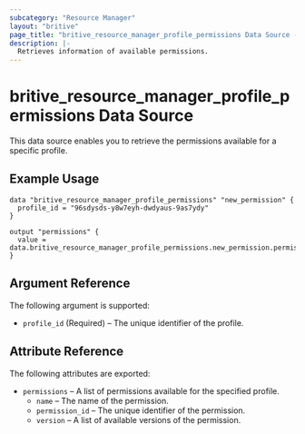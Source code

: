 ```yaml
---
subcategory: "Resource Manager"
layout: "britive"
page_title: "britive_resource_manager_profile_permissions Data Source - britive"
description: |-
  Retrieves information of available permissions.
---
```


# britive_resource_manager_profile_permissions Data Source

This data source enables you to retrieve the permissions available for a specific profile.

## Example Usage

```hcl
data "britive_resource_manager_profile_permissions" "new_permission" {
  profile_id = "96sdysds-y8w7eyh-dwdyaus-9as7ydy"
}

output "permissions" {
  value = data.britive_resource_manager_profile_permissions.new_permission.permissions
}
```

## Argument Reference

The following argument is supported:

- `profile_id` (Required) – The unique identifier of the profile.

## Attribute Reference

The following attributes are exported:

- `permissions` – A list of permissions available for the specified profile.
    - `name` – The name of the permission.
    - `permission_id` – The unique identifier of the permission.
    - `version` – A list of available versions of the permission.